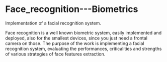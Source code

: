 # Face_recognition---Biometrics
Implementation of a facial recognition system.

Face recognition is a well known biometric system, easily implemented and deployed, also for the smallest devices, since you just need a frontal camera on those. The purpose of the work is implementing a facial recognition system, evaluating the performances, criticalities and strengths of various strategies of face features extraction.
